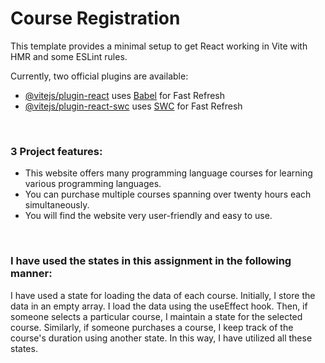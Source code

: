# Course Registration

This template provides a minimal setup to get React working in Vite with HMR and some ESLint rules.

Currently, two official plugins are available:

- [@vitejs/plugin-react](https://github.com/vitejs/vite-plugin-react/blob/main/packages/plugin-react/README.md) uses [Babel](https://babeljs.io/) for Fast Refresh
- [@vitejs/plugin-react-swc](https://github.com/vitejs/vite-plugin-react-swc) uses [SWC](https://swc.rs/) for Fast Refresh

<br />


### 3 Project features:

- This website offers many programming language courses for learning various programming languages.
- You can purchase multiple courses spanning over twenty hours each simultaneously.
- You will find the website very user-friendly and easy to use.

<br />


### I have used the states in this assignment in the following manner:

<p>I have used a state for loading the data of each course. Initially, I store the data in an empty array. I load the data using the useEffect hook. Then, if someone selects a particular course, I maintain a state for the selected course. Similarly, if someone purchases a course, I keep track of the course's duration using another state. In this way, I have utilized all these states.</p>
